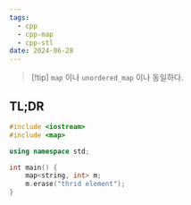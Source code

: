 ```yaml
---
tags:
  - cpp
  - cpp-map
  - cpp-stl
date: 2024-06-28
---
```

> [!tip] `map` 이나 `unordered_map` 이나 동일하다.

## TL;DR

```cpp
#include <iostream>
#include <map>

using namespace std;

int main() {
	map<string, int> m;
	m.erase("thrid element");
}
```